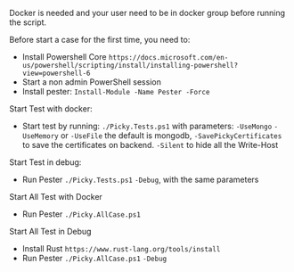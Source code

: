 Docker is needed and your user need to be in docker group before running the script. 

Before start a case for the first time, you need to:
* Install Powershell Core 
`https://docs.microsoft.com/en-us/powershell/scripting/install/installing-powershell?view=powershell-6`
*  Start a non admin PowerShell session
*  Install pester: `Install-Module -Name Pester -Force`

Start Test with docker:

*  Start test by running: `./Picky.Tests.ps1` with parameters:
 `-UseMongo`  `-UseMemory` or `-UseFile` the default is mongodb,
 `-SavePickyCertificates` to save the certificates on backend.
 `-Silent` to hide all the Write-Host

Start Test in debug:
*  Run Pester `./Picky.Tests.ps1` `-Debug`, with the same parameters

Start All Test with Docker
*  Run Pester `./Picky.AllCase.ps1`
 
 Start All Test in Debug
*  Install Rust `https://www.rust-lang.org/tools/install`
*  Run Pester `./Picky.AllCase.ps1` `-Debug`
 


